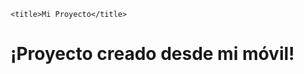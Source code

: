 
    <title>Mi Proyecto</title>
</head>
<body>
    <h1>¡Proyecto creado desde mi móvil!</h1>
</body>

